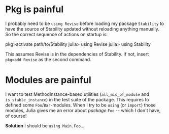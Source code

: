 # Pkg is painful

I probably need to be `using Revise` before loading my package `Stability`
to have the source of Stability updated without reloading anything manually.
So the correct sequence of actions on startup is:

pkg>activate path/to/Stability
julia> using Revise
julia> using Stability

This assumes Revise is in the dependencies of Stability. If not, insert
`pkg>add Revise` as the second command.

# Modules are painful

I want to test MethodInstance-based utilities (`all_mis_of_module` and
`is_stable_instance`) in the test suite of the package. This requires to
defined some `Foo`/`Bar`-modules. When I try to be `using` (or `import`)
those modules, Julia gives me an error about _package_ `Foo` -- which I don't
have, of course!

**Solution**
I should be `using Main.Foo`...



